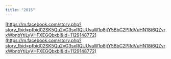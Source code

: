 ```yaml
---
title: "2015"
---
```


[https://m.facebook.com/story.php?story_fbid=pfbid02SK5Qu2vG3sxRQUUvaW1p8jtY5BbC2PRdVuHN18t6QZvrxWbnbYtiLyVHFXEGQbxbl&id=1129148772](https://m.facebook.com/story.php?story_fbid=pfbid02SK5Qu2vG3sxRQUUvaW1p8jtY5BbC2PRdVuHN18t6QZvrxWbnbYtiLyVHFXEGQbxbl&id=1129148772)
